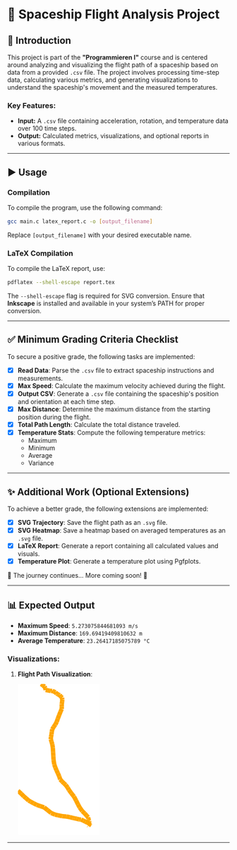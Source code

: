 # 🚀 Spaceship Flight Analysis Project

## 📖 Introduction
This project is part of the **"Programmieren I"** course and is centered around analyzing and visualizing the flight path of a spaceship based on data from a provided `.csv` file. The project involves processing time-step data, calculating various metrics, and generating visualizations to understand the spaceship's movement and the measured temperatures.

### Key Features:
- **Input:** A `.csv` file containing acceleration, rotation, and temperature data over 100 time steps.
- **Output:** Calculated metrics, visualizations, and optional reports in various formats.

---

## ▶️ Usage 

### **Compilation**  
To compile the program, use the following command:  

```sh
gcc main.c latex_report.c -o [output_filename]
```

Replace `[output_filename]` with your desired executable name.  

### **LaTeX Compilation**  
To compile the LaTeX report, use:  

```sh
pdflatex --shell-escape report.tex
```

The `--shell-escape` flag is required for SVG conversion. Ensure that **Inkscape** is installed and available in your system’s PATH for proper conversion.  

---

## ✅ Minimum Grading Criteria Checklist
To secure a positive grade, the following tasks are implemented:

- [x] **Read Data**: Parse the `.csv` file to extract spaceship instructions and measurements.
- [x] **Max Speed**: Calculate the maximum velocity achieved during the flight.
- [x] **Output CSV**: Generate a `.csv` file containing the spaceship's position and orientation at each time step.
- [x] **Max Distance**: Determine the maximum distance from the starting position during the flight.
- [x] **Total Path Length**: Calculate the total distance traveled.
- [x] **Temperature Stats**: Compute the following temperature metrics:
  - Maximum
  - Minimum
  - Average
  - Variance

---

## ✨ Additional Work (Optional Extensions)
To achieve a better grade, the following extensions are implemented:

- [x] **SVG Trajectory**: Save the flight path as an `.svg` file.
- [x] **SVG Heatmap**: Save a heatmap based on averaged temperatures as an `.svg` file.
- [x] **LaTeX Report**: Generate a report containing all calculated values and visuals.
- [X] **Temperature Plot**: Generate a temperature plot using Pgfplots.
  
🚀 The journey continues... More coming soon! 🌠

---

## 📊 Expected Output
- **Maximum Speed**: `5.273075844681093 m/s`
- **Maximum Distance**: `169.69419409810632 m`
- **Average Temperature**: `23.26417185075789 °C`

### Visualizations:
1. **Flight Path Visualization**:
   
   ![Flight Path](path_line.svg)

---
